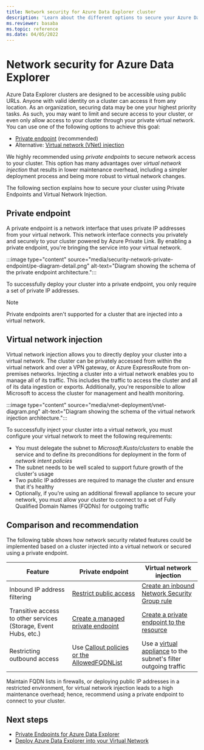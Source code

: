 ```yaml
---
title: Network security for Azure Data Explorer cluster
description: 'Learn about the different options to secure your Azure Data Explorer cluster applying network security measures.'
ms.reviewer: basaba
ms.topic: reference
ms.date: 04/05/2022
---
```


# Network security for Azure Data Explorer

Azure Data Explorer clusters are designed to be accessible using public URLs. Anyone with valid identity on a cluster can access it from any location. As an organization, securing data may be one your highest priority tasks. As such, you may want to limit and secure access to your cluster, or even only allow access to your cluster through your private virtual network. You can use one of the following options to achieve this goal:

* [Private endpoint](#private-endpoint) (recommended)
* Alternative: [Virtual network (VNet) injection](#virtual-network-injection)

We highly recommended using *private endpoints* to secure network access to your cluster. This option has many advantages over *virtual network injection* that results in lower maintenance overhead, including a simpler deployment process and being more robust to virtual network changes.

The following section explains how to secure your cluster using Private Endpoints and Virtual Network Injection.

## Private endpoint

A private endpoint is a network interface that uses private IP addresses from your virtual network. This network interface connects you privately and securely to your cluster powered by Azure Private Link. By enabling a private endpoint, you're bringing the service into your virtual network.

:::image type="content" source="media/security-network-private-endpoint/pe-diagram-detail.png" alt-text="Diagram showing the schema of the private endpoint architecture.":::

To successfully deploy your cluster into a private endpoint, you only require a set of private IP addresses.

> [!NOTE]
> Private endpoints aren't supported for a cluster that are injected into a virtual network.

## Virtual network injection

Virtual network injection allows you to directly deploy your cluster into a virtual network. The cluster can be privately accessed from within the virtual network and over a VPN gateway, or Azure ExpressRoute from on-premises networks. Injecting a cluster into a virtual network enables you to manage all of its traffic. This includes the traffic to access the cluster and all of its data ingestion or exports. Additionally, you're responsible to allow Microsoft to access the cluster for management and health monitoring.

:::image type="content" source="media/vnet-deployment/vnet-diagram.png" alt-text="Diagram showing the schema of the virtual network injection architecture.":::

To successfully inject your cluster into a virtual network, you must configure your virtual network to meet the following requirements:

* You must delegate the subnet to *Microsoft.Kusto/clusters* to enable the service and to define its preconditions for deployment in the form of *network intent policies*
* The subnet needs to be well scaled to support future growth of the cluster's usage
* Two public IP addresses are required to manage the cluster and ensure that it's healthy
* Optionally, if you're using an additional firewall appliance to secure your network, you must allow your cluster to connect to a set of Fully Qualified Domain Names (FQDNs) for outgoing traffic

## Comparison and recommendation

The following table shows how network security related features could be implemented based on a cluster injected into a virtual network or secured using a private endpoint.

|   Feature | Private endpoint   | Virtual network injection   |
|--- |--- |--- |
| Inbound IP address filtering | [Restrict public access](security-network-restrict-public-access.md) | [Create an inbound Network Security Group rule](/azure/virtual-network/network-security-groups-overview) |
| Transitive access to other services (Storage, Event Hubs, etc.) | [Create a managed private endpoint](security-network-managed-private-endpoint-create.md) | [Create a private endpoint to the resource](./vnet-endpoint-storage-event-hub.md) |
| Restricting outbound access | Use [Callout policies or the AllowedFQDNList](security-network-restrict-outbound-access.md) | Use a [virtual appliance](/azure/firewall/tutorial-firewall-deploy-portal) to the subnet's filter outgoing traffic |

Maintain FQDN lists in firewalls, or deploying public IP addresses in a restricted environment, for virtual network injection leads to a high maintenance overhead; hence, recommend using a private endpoint to connect to your cluster.

## Next steps

* [Private Endpoints for Azure Data Explorer](security-network-private-endpoint.md)
* [Deploy Azure Data Explorer into your Virtual Network](vnet-deployment.md)